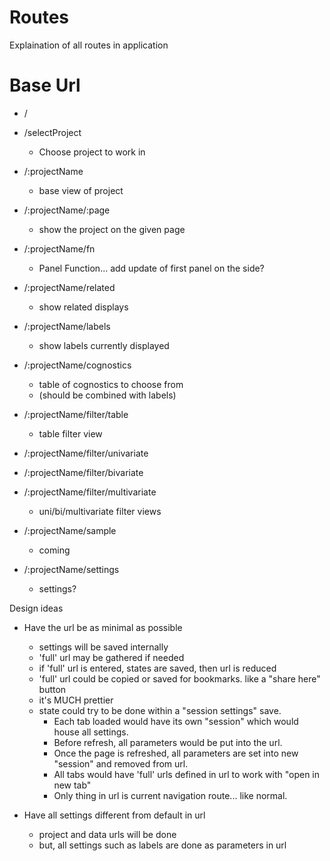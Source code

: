 # Routes

Explaination of all routes in application

# Base Url

* /
* /selectProject
  * Choose project to work in

* /:projectName
  * base view of project

* /:projectName/:page
  * show the project on the given page

* /:projectName/fn
  * Panel Function... add update of first panel on the side?

* /:projectName/related
  * show related displays

* /:projectName/labels
  * show labels currently displayed

* /:projectName/cognostics
  * table of cognostics to choose from
  * (should be combined with labels)

* /:projectName/filter/table
  * table filter view

* /:projectName/filter/univariate
* /:projectName/filter/bivariate
* /:projectName/filter/multivariate
  * uni/bi/multivariate filter views

* /:projectName/sample
  * coming

* /:projectName/settings
  * settings?





Design ideas
* Have the url be as minimal as possible
  * settings will be saved internally
  * 'full' url may be gathered if needed
  * if 'full' url is entered, states are saved, then url is reduced
  * 'full' url could be copied or saved for bookmarks.  like a "share here" button
  * it's MUCH prettier
  * state could try to be done within a "session settings" save.
    * Each tab loaded would have its own "session" which would house all settings.
    * Before refresh, all parameters would be put into the url.
    * Once the page is refreshed, all parameters are set into new "session" and removed from url.
    * All tabs would have 'full' urls defined in url to work with "open in new tab"
    * Only thing in url is current navigation route... like normal.

* Have all settings different from default in url
  * project and data urls will be done
  * but, all settings such as labels are done as parameters in url


